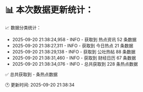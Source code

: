 📊 本次数据更新统计：
==========================

📈 数据分类统计：
- 2025-09-20 21:38:24,958 - INFO - 获取到 热点资讯 52 条数据
- 2025-09-20 21:38:27,311 - INFO - 获取到 今日热点 21 条数据
- 2025-09-20 21:38:29,138 - INFO - 获取到 公社热帖 88 条数据
- 2025-09-20 21:38:31,460 - INFO - 获取到 财经日历 67 条数据
- 2025-09-20 21:38:34,076 - INFO - 总共获取到 228 条热点数据

✅ 总共获取到 - 条热点数据

🕐 更新时间: 2025-09-20 21:38:34

